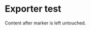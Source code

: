 # Exporter test

<!-- == imptr: exporter_example / begin from: ./_snippet-with-exporter.md#[test_exporter] == -->
<!-- == imptr: exporter_example / end == -->

Content after marker is left untouched.

